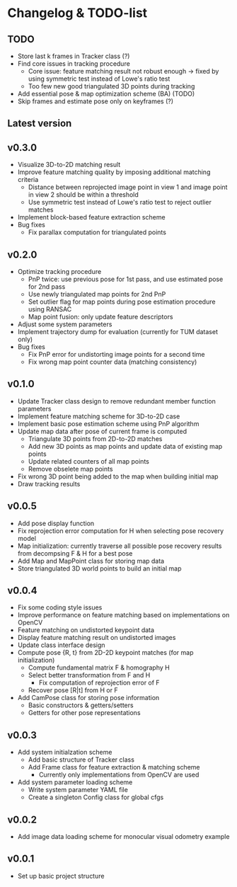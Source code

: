 # Changelog & TODO-list

## TODO
- Store last k frames in Tracker class (?)
- Find core issues in tracking procedure
  - Core issue: feature matching result not robust enough -> fixed by using
    symmetric test instead of Lowe's ratio test
  - Too few new good triangulated 3D points during tracking
- Add essential pose & map optimization scheme (BA) (TODO)
- Skip frames and estimate pose only on keyframes (?)

## Latest version

## v0.3.0
- Visualize 3D-to-2D matching result
- Improve feature matching quality by imposing additional matching criteria
  - Distance between reprojected image point in view 1 and image point in 
    view 2 should be within a threshold
  - Use symmetric test instead of Lowe's ratio test to reject outlier matches
- Implement block-based feature extraction scheme
- Bug fixes
  - Fix parallax computation for triangulated points

## v0.2.0
- Optimize tracking procedure
  - PnP twice: use previous pose for 1st pass, and use estimated pose 
    for 2nd pass
  - Use newly triangulated map points for 2nd PnP
  - Set outlier flag for map points during pose estimation procedure using RANSAC
  - Map point fusion: only update feature descriptors
- Adjust some system parameters
- Implement trajectory dump for evaluation (currently for TUM dataset only)
- Bug fixes
  - Fix PnP error for undistorting image points for a second time
  - Fix wrong map point counter data (matching consistency)

## v0.1.0
- Update Tracker class design to remove redundant member function parameters
- Implement feature matching scheme for 3D-to-2D case
- Implement basic pose estimation scheme using PnP algorithm
- Update map data after pose of current frame is computed
  - Triangulate 3D points from 2D-to-2D matches
  - Add new 3D points as map points and update data of existing map points
  - Update related counters of all map points 
  - Remove obselete map points
- Fix wrong 3D point being added to the map when building initial map
- Draw tracking results

## v0.0.5
- Add pose display function
- Fix reprojection error computation for H when selecting pose recovery model
- Map initialization: currently traverse all possible pose recovery results 
  from decompsing F & H for a best pose
- Add Map and MapPoint class for storing map data
- Store triangulated 3D world points to build an initial map

## v0.0.4
- Fix some coding style issues
- Improve performance on feature matching based on implementations on OpenCV
- Feature matching on undistorted keypoint data
- Display feature matching result on undistorted images
- Update class interface design
- Compute pose {R, t} from 2D-2D keypoint matches (for map initialization)
  - Compute fundamental matrix F & homography H
  - Select better transformation from F and H
    - Fix computation of reprojection error of F
  - Recover pose [R|t] from H or F
- Add CamPose class for storing pose information
  - Basic constructors & getters/setters
  - Getters for other pose representations

## v0.0.3
- Add system initialzation scheme
  - Add basic structure of Tracker class
  - Add Frame class for feature extraction & matching scheme
    - Currently only implementations from OpenCV are used
- Add system parameter loading scheme
  - Write system parameter YAML file
  - Create a singleton Config class for global cfgs

## v0.0.2
- Add image data loading scheme for monocular visual odometry example

## v0.0.1
- Set up basic project structure

